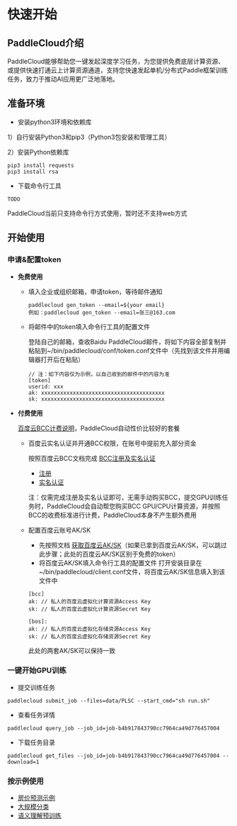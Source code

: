 # 快速开始

## PaddleCloud介绍
PaddleCloud能够帮助您一键发起深度学习任务，为您提供免费底层计算资源、或提供快速打通云上计算资源通道，支持您快速发起单机/分布式Paddle框架训练任务，致力于推动AI应用更广泛地落地。

## 准备环境

- 安装python3环境和依赖库



1）自行安装Python3和pip3（Python3包安装和管理工具）

2）安装Python依赖库
```shell
pip3 install requests
pip3 install rsa
```

- 下载命令行工具


```shell
TODO
```
PaddleCloud当前只支持命令行方式使用，暂时还不支持web方式


## 开始使用

### 申请&配置token
- **免费使用**
   - 填入企业或组织邮箱，申请token，等待邮件通知
  
     ```
     paddlecloud gen_token --email=${your email}
     例如：paddlecloud gen_token --email=张三@163.com
     ```
     
   - 将邮件中的token填入命令行工具的配置文件
   
   
     登陆自己的邮箱，查收Baidu PaddleCloud邮件，将如下内容全部复制并粘贴到~/bin/paddlecloud/conf/token.conf文件中（先找到该文件并用编辑器打开后在粘贴）
     ```shell
     // 注：如下内容仅为示例，以自己收到的邮件中的内容为准
     [token]
     userid: xxx
     ak: xxxxxxxxxxxxxxxxxxxxxxxxxxxxxxxxxxxxxxx
     sk: xxxxxxxxxxxxxxxxxxxxxxxxxxxxxxxxxxxxxxx
     ```
- **付费使用**

   [百度云BCC计费说明](https://cloud.baidu.com/doc/BCC/s/Ajy6x35ik)，PaddleCloud自动性价比较好的套餐
   - 百度云实名认证并开通BCC权限，在账号中提前充入部分资金

     按照百度云BCC文档完成 [BCC注册及实名认证](https://cloud.baidu.com/doc/BCC/s/3k4torn21#%E6%B3%A8%E5%86%8C%E5%8F%8A%E5%AE%9E%E5%90%8D%E8%AE%A4%E8%AF%81)
     - [注册](https://cloud.baidu.com/doc/UserGuide/s/ejwvy3fo2#%E6%B3%A8%E5%86%8C%E7%99%BE%E5%BA%A6%E8%B4%A6%E5%8F%B7)
     - [实名认证](https://cloud.baidu.com/doc/UserGuide/s/8jwvy3c96)
     
     注：仅需完成注册及实名认证即可，无需手动购买BCC，提交GPU训练任务时，PaddleCloud会自动帮您购买BCC GPU/CPU计算资源，并按照BCC的收费标准进行计费，PaddleCloud本身不产生额外费用
     
   - 配置百度云账号AK/SK
      - 先按照文档 [获取百度云AK/SK](https://cloud.baidu.com/doc/Reference/s/9jwvz2egb)（如果已拿到百度云AK/SK，可以跳过此步骤；此处的百度云AK/SK区别于免费的token）
      - 将百度云AK/SK填入命令行工具的配置文件
      打开安装目录在~/bin/paddlecloud/client.conf文件，将百度云AK/SK信息填入到该文件中
      ```shell
      [bcc]
      ak: // 私人的百度云虚拟化计算资源Access Key
      sk: // 私人的百度云虚拟化计算资源Secret Key
 
      [bos]:
      ak: // 私人的百度云虚拟化存储资源Access Key
      sk: // 私人的百度云虚拟化存储资源Secret Key
      ```
      此处的两套AK/SK可以保持一致
  
### 一键开始GPU训练
- 提交训练任务
```
paddlecloud submit_job --files=data/PLSC --start_cmd="sh run.sh"
```

- 查看任务详情
```
paddlecloud query_job --job_id=job-b4b917843790cc7964ca49d776457004
```

- 下载任务目录
```
paddlecloud get_files --job_id=job-b4b917843790cc7964ca49d776457004 --download=1
```

### 按示例使用
- [房价预测示例](../example/fit-a-line)
- [大规模分类](../example/plsc)
- [语义理解预训练](../example/ernie)
